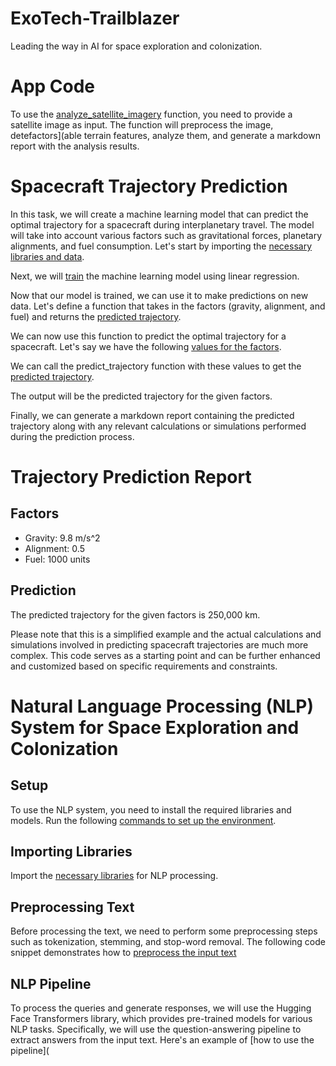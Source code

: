 # ExoTech-Trailblazer
Leading the way in AI for space exploration and colonization.

# App Code 

To use the [analyze_satellite_imagery](app.py)  function, you need to provide a satellite image as input. The function will preprocess the image, detefactors](able terrain features, analyze them, and generate a markdown report with the analysis results.

# Spacecraft Trajectory Prediction 

In this task, we will create a machine learning model that can predict the optimal trajectory for a spacecraft during interplanetary travel. The model will take into account various factors such as gravitational forces, planetary alignments, and fuel consumption. Let's start by importing the [necessary libraries and data](necessary_libraries_and_data.py).

Next, we will [train](train_the_model.py) the machine learning model using linear regression.

Now that our model is trained, we can use it to make predictions on new data. Let's define a function that takes in the factors (gravity, alignment, and fuel) and returns the [predicted trajectory](predict_trajectory.py).

We can now use this function to predict the optimal trajectory for a spacecraft. Let's say we have the following [values for the factors](values_for_the_factors.py). 

We can call the predict_trajectory function with these values to get the [predicted trajectory](predicted_trajectory.py). 

The output will be the predicted trajectory for the given factors.

Finally, we can generate a markdown report containing the predicted trajectory along with any relevant calculations or simulations performed during the prediction process.

# Trajectory Prediction Report

## Factors 

- Gravity: 9.8 m/s^2
- Alignment: 0.5
- Fuel: 1000 units

## Prediction

The predicted trajectory for the given factors is 250,000 km.

Please note that this is a simplified example and the actual calculations and simulations involved in predicting spacecraft trajectories are much more complex. This code serves as a starting point and can be further enhanced and customized based on specific requirements and constraints.

# Natural Language Processing (NLP) System for Space Exploration and Colonization 

## Setup 

To use the NLP system, you need to install the required libraries and models. Run the following [commands to set up the environment](NLP_system.py). 

## Importing Libraries

Import the [necessary libraries](libraries.py) for NLP processing. 

## Preprocessing Text

Before processing the text, we need to perform some preprocessing steps such as tokenization, stemming, and stop-word removal. The following code snippet demonstrates how to [preprocess the input text](preprocess_text.py) 


## NLP Pipeline

To process the queries and generate responses, we will use the Hugging Face Transformers library, which provides pre-trained models for various NLP tasks. Specifically, we will use the question-answering pipeline to extract answers from the input text. Here's an example of [how to use the pipeline](
